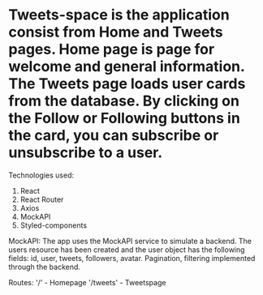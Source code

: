 # Tweets-space is the application consist from Home and Tweets pages. Home page is page for welcome and general information. The Tweets page loads user cards from the database. By clicking on the Follow or Following buttons in the card, you can subscribe or unsubscribe to a user.

Technologies used:

1. React
2. React Router
3. Axios
4. MockAPI
5. Styled-components

MockAPI: The app uses the MockAPI service to simulate a backend. The users
resource has been created and the user object has the following fields: id,
user, tweets, followers, avatar. Pagination, filtering implemented through the
backend.

Routes: '/' - Homepage '/tweets' - Tweetspage
